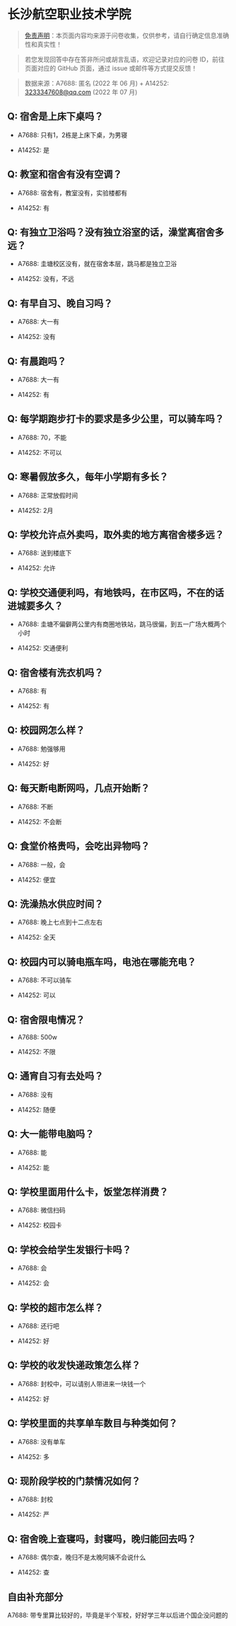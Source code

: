 # 长沙航空职业技术学院

> [免责声明](https://colleges.chat/#_3)：本页面内容均来源于问卷收集，仅供参考，请自行确定信息准确性和真实性！

> 若您发现回答中存在答非所问或胡言乱语，欢迎记录对应的问卷 ID，前往页面对应的 GitHub 页面，通过 issue 或邮件等方式提交反馈！

> 数据来源：A7688: 匿名 (2022 年 06 月) + A14252: 3233347608@qq.com (2022 年 07 月)

## Q: 宿舍是上床下桌吗？

- A7688: 只有1，2栋是上床下桌，为男寝

- A14252: 是

## Q: 教室和宿舍有没有空调？

- A7688: 宿舍有，教室没有，实验楼都有

- A14252: 有

## Q: 有独立卫浴吗？没有独立浴室的话，澡堂离宿舍多远？

- A7688: 圭塘校区没有，就在宿舍本层，跳马都是独立卫浴

- A14252: 没有，不远

## Q: 有早自习、晚自习吗？

- A7688: 大一有

- A14252: 没有

## Q: 有晨跑吗？

- A7688: 大一有

- A14252: 有

## Q: 每学期跑步打卡的要求是多少公里，可以骑车吗？

- A7688: 70，不能

- A14252: 不可以

## Q: 寒暑假放多久，每年小学期有多长？

- A7688: 正常放假时间

- A14252: 2月

## Q: 学校允许点外卖吗，取外卖的地方离宿舍楼多远？

- A7688: 送到楼底下

- A14252: 允许

## Q: 学校交通便利吗，有地铁吗，在市区吗，不在的话进城要多久？

- A7688: 圭塘不偏僻两公里内有商圈地铁站，跳马很偏，到五一广场大概两个小时

- A14252: 交通便利

## Q: 宿舍楼有洗衣机吗？

- A7688: 有

- A14252: 有

## Q: 校园网怎么样？

- A7688: 勉强够用

- A14252: 好

## Q: 每天断电断网吗，几点开始断？

- A7688: 不断

- A14252: 不会断

## Q: 食堂价格贵吗，会吃出异物吗？

- A7688: 一般，会

- A14252: 便宜

## Q: 洗澡热水供应时间？

- A7688: 晚上七点到十二点左右

- A14252: 全天

## Q: 校园内可以骑电瓶车吗，电池在哪能充电？

- A7688: 不可以骑车

- A14252: 可以

## Q: 宿舍限电情况？

- A7688: 500w

- A14252: 不限

## Q: 通宵自习有去处吗？

- A7688: 没有

- A14252: 随便

## Q: 大一能带电脑吗？

- A7688: 能

- A14252: 能

## Q: 学校里面用什么卡，饭堂怎样消费？

- A7688: 微信扫码

- A14252: 校园卡

## Q: 学校会给学生发银行卡吗？

- A7688: 会

- A14252: 会

## Q: 学校的超市怎么样？

- A7688: 还行吧

- A14252: 好

## Q: 学校的收发快递政策怎么样？

- A7688: 封校中，可以请别人带进来一块钱一个

- A14252: 好

## Q: 学校里面的共享单车数目与种类如何？

- A7688: 没有单车

- A14252: 多

## Q: 现阶段学校的门禁情况如何？

- A7688: 封校

- A14252: 严

## Q: 宿舍晚上查寝吗，封寝吗，晚归能回去吗？

- A7688: 偶尔查，晚归不是太晚阿姨不会说什么

- A14252: 查

## 自由补充部分

A7688: 带专里算比较好的，毕竟是半个军校，好好学三年以后进个国企没问题的